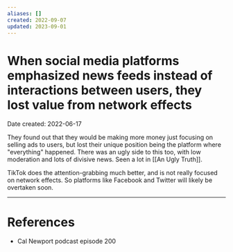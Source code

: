 ```yaml
---
aliases: []
created: 2022-09-07
updated: 2023-09-01
---
```


# When social media platforms emphasized news feeds instead of interactions between users, they lost value from network effects
Date created: 2022-06-17

They found out that they would be making more money just focusing on selling ads to users, but lost their unique position being the platform where "everything" happened. There was an ugly side to this too, with low moderation and lots of divisive news. Seen a lot in [[An Ugly Truth]].

TikTok does the attention-grabbing much better, and is not really focused on network effects. So platforms like Facebook and Twitter will likely be overtaken soon. 

---
# References
* Cal Newport podcast episode 200